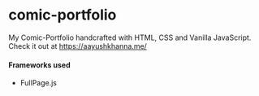 # comic-portfolio
My Comic-Portfolio handcrafted with HTML, CSS and Vanilla JavaScript. Check it out at https://aayushkhanna.me/

#### Frameworks used
- FullPage.js
